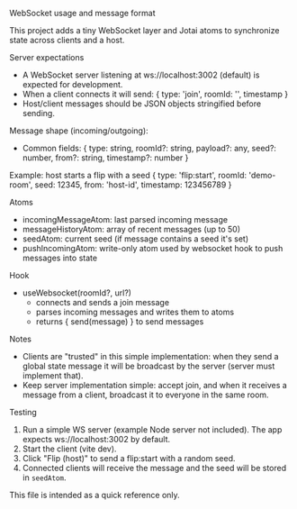 WebSocket usage and message format

This project adds a tiny WebSocket layer and Jotai atoms to synchronize state across clients and a host.

Server expectations
- A WebSocket server listening at ws://localhost:3002 (default) is expected for development.
- When a client connects it will send: { type: 'join', roomId: '<id>', timestamp }
- Host/client messages should be JSON objects stringified before sending.

Message shape (incoming/outgoing):
- Common fields: { type: string, roomId?: string, payload?: any, seed?: number, from?: string, timestamp?: number }

Example: host starts a flip with a seed
{ type: 'flip:start', roomId: 'demo-room', seed: 12345, from: 'host-id', timestamp: 123456789 }

Atoms
- incomingMessageAtom: last parsed incoming message
- messageHistoryAtom: array of recent messages (up to 50)
- seedAtom: current seed (if message contains a seed it's set)
- pushIncomingAtom: write-only atom used by websocket hook to push messages into state

Hook
- useWebsocket(roomId?, url?)
  - connects and sends a join message
  - parses incoming messages and writes them to atoms
  - returns { send(message) } to send messages

Notes
- Clients are "trusted" in this simple implementation: when they send a global state message it will be broadcast by the server (server must implement that).
- Keep server implementation simple: accept join, and when it receives a message from a client, broadcast it to everyone in the same room.

Testing
1. Run a simple WS server (example Node server not included). The app expects ws://localhost:3002 by default.
2. Start the client (vite dev).
3. Click "Flip (host)" to send a flip:start with a random seed.
4. Connected clients will receive the message and the seed will be stored in `seedAtom`.

This file is intended as a quick reference only.
